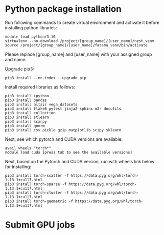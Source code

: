 # Python package installation

Run following commands to create virtual environment and activate it before installing python libraries:
```
module load python/3.10
virtualenv --no-download /project/[group_name]/[user_name]/nest_venv
source /project/[group_name]/[user_name]/fatema_venv/bin/activate
```
Please replace [group_name] and [user_name] with your assigned group and name.

Upgrade pip3:
```
pip3 install --no-index --upgrade pip
```

Install required libraries as follows:  
```
pip3 install ipython
pip3 install pandas
pip3 install altair vega_datasets
pip3 install flake8 pytest jinja2 sphinx m2r docutils
pip3 install collection
pip3 install stlearn
pip3 install scanpy
pip3 install qnorm
pip3 install csv pickle gzip matplotlib scipy sklearn 
```

Next, see which pytorch and CUDA versions are available:
```
avail_wheels "torch*"
module load cuda [press tab to see the available versions]
```

Next, based on the Pytorch and CUDA version, run with wheels link below for installing:

```
pip3 install torch-scatter -f https://data.pyg.org/whl/torch-1.13.1+cu117.html
pip3 install torch-sparse -f https://data.pyg.org/whl/torch-1.13.1+cu117.html
pip3 install torch-cluster -f https://data.pyg.org/whl/torch-1.13.1+cu117.html
pip3 install torch-geometric -f https://data.pyg.org/whl/torch-1.13.1+cu117.html
```

# Submit GPU jobs

